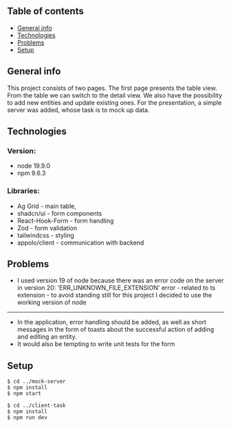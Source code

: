 ## Table of contents

- [General info](#general-info)
- [Technologies](#technologies)
- [Problems](#problems)
- [Setup](#setup)

## General info

This project consists of two pages. The first page presents the table view. From the table we can switch to the detail view.
We also have the possibility to add new entities and update existing ones.
For the presentation, a simple server was added, whose task is to mock up data.

## Technologies

### Version:

- node 19.9.0
- npm 9.6.3

### Libraries:

- Ag Grid - main table,
- shadcn/ui - form components
- React-Hook-Form - form handling
- Zod - form validation
- tailwindcss - styling
- appolo/client - communication with backend

## Problems

- I used version 19 of node because there was an error code on the server in version 20: 'ERR_UNKNOWN_FILE_EXTENSION' error - related to ts extension - to avoid standing still for this project I decided to use the working version of node

---

- In the application, error handling should be added, as well as short messages in the form of toasts about the successful action of adding and editing an entity.
- It would also be tempting to write unit tests for the form

## Setup

```
$ cd ../mock-server
$ npm install
$ npm start

$ cd ../client-task
$ npm install
$ npm run dev
```
